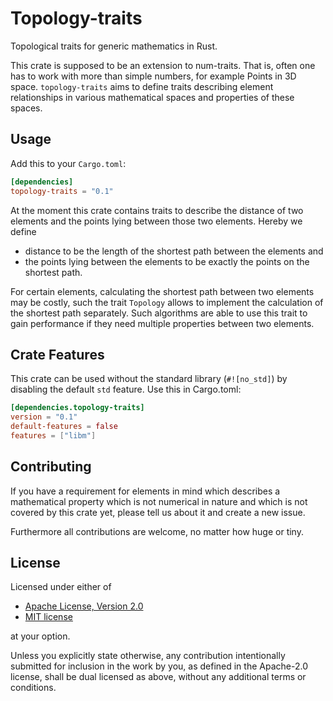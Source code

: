 # Topology-traits

Topological traits for generic mathematics in Rust.

This crate is supposed to be an extension to num-traits. That is, often one has to work with more than simple numbers, for example Points in 3D space. `topology-traits` aims to define traits describing element relationships in various mathematical spaces and properties of these spaces.

## Usage

Add this to your `Cargo.toml`:
```toml
[dependencies]
topology-traits = "0.1"
```

At the moment this crate contains traits to describe the distance of two elements and the points lying between those two elements. Hereby we define
- distance to be the length of the shortest path between the elements and
- the points lying between the elements to be exactly the points on the shortest path.

For certain elements, calculating the shortest path between two elements may be costly, such the trait `Topology` allows to implement the calculation of the shortest path separately. Such algorithms are able to use this trait to gain performance if they need multiple properties between two elements.

## Crate Features

This crate can be used without the standard library (`#![no_std]`) by disabling the default `std` feature. Use this in Cargo.toml:
```toml
[dependencies.topology-traits]
version = "0.1"
default-features = false
features = ["libm"]
```

## Contributing

If you have a requirement for elements in mind which describes a mathematical property which is not numerical in nature and which is not covered by this crate yet, please tell us about it and create a new issue.

Furthermore all contributions are welcome, no matter how huge or tiny.

## License

Licensed under either of

* [Apache License, Version 2.0](http://www.apache.org/licenses/LICENSE-2.0)
* [MIT license](http://opensource.org/licenses/MIT)

at your option.

Unless you explicitly state otherwise, any contribution intentionally submitted for inclusion in the work by you, as defined in the Apache-2.0 license, shall be dual licensed as above, without any additional terms or conditions.
